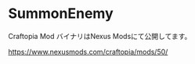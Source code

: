 # SummonEnemy
 
Craftopia Mod バイナリはNexus Modsにて公開してます。

https://www.nexusmods.com/craftopia/mods/50/
